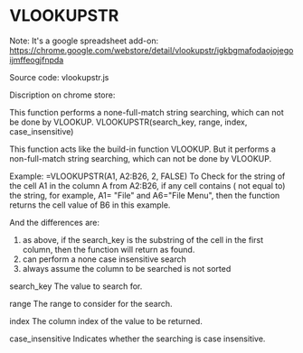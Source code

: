# VLOOKUPSTR
Note:
It's a google spreadsheet add-on:
https://chrome.google.com/webstore/detail/vlookupstr/igkbgmafodaojojegoijmffeogjfnpda

Source code:
vlookupstr.js

Discription on chrome store:

This function performs a none-full-match string searching, which can not be done by VLOOKUP.
VLOOKUPSTR(search_key, range, index, case_insensitive)

This function acts like the build-in function VLOOKUP. But it performs a non-full-match string searching, which can not be done by VLOOKUP.

Example:
=VLOOKUPSTR(A1, A2:B26, 2, FALSE)
To Check for the string of the  cell A1 in the column A from A2:B26, if any cell contains ( not equal to) the string, for example, A1= "File" and A6="File Menu", then the function returns the cell value of B6 in this example.

And the differences are: 
1. as above, if the search_key is the substring of the cell in the first column, then the function will return as found. 
2. can perform a none case insensitive search 
3. always assume the column to be searched is not sorted

search_key
The value to search for.

range
The range to consider for the search.

index
The column index of the value to be returned.

case_insensitive
Indicates whether the searching is case insensitive.
